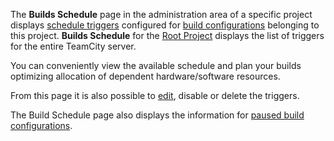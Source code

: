 [//]: # (title: Builds Schedule)
[//]: # (auxiliary-id: Builds Schedule)
The __Builds Schedule__ page in the administration area of a specific project displays [schedule triggers](configuring-schedule-triggers.md) configured for [build configurations](build-configuration.md) belonging to this project. __Builds Schedule__ for the [Root Project](project.md#Root+Project) displays the list of triggers for the entire TeamCity server.

You can conveniently view the available schedule and plan your builds optimizing allocation of dependent hardware/software resources.

From this page it is also possible to [edit](configuring-build-triggers.md), disable or delete the triggers.

The Build Schedule page also displays the information for [paused build configurations](build-configuration.md#Build+Configuration+State).
